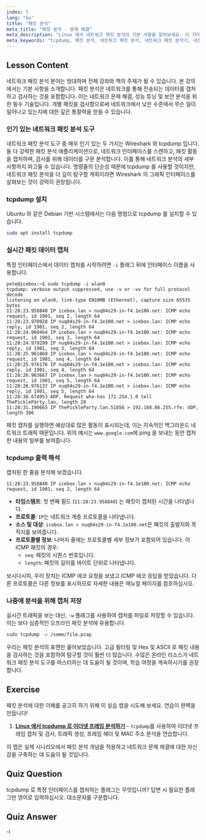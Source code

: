 ```yaml
---
index: 5
lang: "ko"
title: "패킷 분석"
meta_title: "패킷 분석 - 문제 해결"
meta_description: "Linux 에서 네트워크 패킷 분석의 기본 사항을 알아보세요. 이 가이드는 강력한 패킷 분석기인 tcpdump 를 사용하여 네트워크 트래픽을 캡처하고 해석하는 방법을 소개합니다."
meta_keywords: "tcpdump, 패킷 분석, 네트워크 패킷 분석, 네트워크 패킷 분석기, 네트워크 분석, 네트워크 패킷 분석 도구, Linux 네트워킹, Wireshark, Linux 명령어, 네트워크 트래픽"
---
```


## Lesson Content

네트워크 패킷 분석 분야는 방대하며 전체 강좌와 책의 주제가 될 수 있습니다. 본 강의에서는 기본 사항을 소개합니다. 패킷 분석은 네트워크를 통해 전송되는 데이터를 캡처하고 검사하는 것을 포함합니다. 이는 네트워크 문제 해결, 성능 튜닝 및 보안 분석을 위한 필수 기술입니다. 개별 패킷을 검사함으로써 네트워크에서 낮은 수준에서 무슨 일이 일어나고 있는지에 대한 깊은 통찰력을 얻을 수 있습니다.

### 인기 있는 네트워크 패킷 분석 도구

네트워크 패킷 분석 도구 중 매우 인기 있는 두 가지는 Wireshark 와 tcpdump 입니다. 둘 다 강력한 패킷 분석 애플리케이션으로, 네트워크 인터페이스를 스캔하고, 패킷 활동을 캡처하며, 검사를 위해 데이터를 구문 분석합니다. 이를 통해 네트워크 분석의 세부 사항까지 파고들 수 있습니다. 명령줄의 단순성 때문에 tcpdump 를 사용할 것이지만, 네트워크 패킷 분석을 더 깊이 탐구할 계획이라면 Wireshark 의 그래픽 인터페이스를 살펴보는 것이 강력히 권장됩니다.

### tcpdump 설치

Ubuntu 와 같은 Debian 기반 시스템에서는 다음 명령으로 tcpdump 를 설치할 수 있습니다.

```bash
sudo apt install tcpdump
```

### 실시간 패킷 데이터 캡처

특정 인터페이스에서 데이터 캡처를 시작하려면 `-i` 플래그 뒤에 인터페이스 이름을 사용합니다.

```plaintext
pete@icebox:~$ sudo tcpdump -i wlan0
tcpdump: verbose output suppressed, use -v or -vv for full protocol decode
listening on wlan0, link-type EN10MB (Ethernet), capture size 65535 bytes
11:28:23.958840 IP icebox.lan > nuq04s29-in-f4.1e100.net: ICMP echo request, id 1901, seq 2, length 64
11:28:23.970928 IP nuq04s29-in-f4.1e100.net > icebox.lan: ICMP echo reply, id 1901, seq 2, length 64
11:28:24.960464 IP icebox.lan > nuq04s29-in-f4.1e100.net: ICMP echo request, id 1901, seq 3, length 64
11:28:24.979299 IP nuq04s29-in-f4.1e100.net > icebox.lan: ICMP echo reply, id 1901, seq 3, length 64
11:28:25.961869 IP icebox.lan > nuq04s29-in-f4.1e100.net: ICMP echo request, id 1901, seq 4, length 64
11:28:25.976176 IP nuq04s29-in-f4.1e100.net > icebox.lan: ICMP echo reply, id 1901, seq 4, length 64
11:28:26.963667 IP icebox.lan > nuq04s29-in-f4.1e100.net: ICMP echo request, id 1901, seq 5, length 64
11:28:26.976137 IP nuq04s29-in-f4.1e100.net > icebox.lan: ICMP echo reply, id 1901, seq 5, length 64
11:28:30.674953 ARP, Request who-has 172.254.1.0 tell ThePickleParty.lan, length 28
11:28:31.190665 IP ThePickleParty.lan.51056 > 192.168.86.255.rfe: UDP, length 306
```

패킷 캡처를 실행하면 예상대로 많은 활동이 표시되는데, 이는 지속적인 백그라운드 네트워크 트래픽 때문입니다. 위의 예시는 `www.google.com`에 ping 을 보내는 동안 캡처한 내용의 일부를 보여줍니다.

### tcpdump 출력 해석

캡처된 한 줄을 분석해 보겠습니다.

```plaintext
11:28:23.958840 IP icebox.lan > nuq04s29-in-f4.1e100.net: ICMP echo request, id 1901, seq 2, length 64
```

- **타임스탬프**: 첫 번째 필드 (`11:28:23.958840`) 는 패킷이 캡처된 시간을 나타냅니다.
- **프로토콜**: `IP`는 네트워크 계층 프로토콜을 나타냅니다.
- **소스 및 대상**: `icebox.lan > nuq04s29-in-f4.1e100.net`은 패킷의 출발지와 목적지를 보여줍니다.
- **프로토콜별 정보**: 나머지 줄에는 프로토콜별 세부 정보가 포함되어 있습니다. 이 ICMP 패킷의 경우:
  - `seq`: 패킷의 시퀀스 번호입니다.
  - `length`: 패킷의 길이를 바이트 단위로 나타냅니다.

보시다시피, 우리 장치는 ICMP 에코 요청을 보냈고 ICMP 에코 응답을 받았습니다. 다른 프로토콜은 다른 정보를 표시하므로 자세한 내용은 매뉴얼 페이지를 참조하십시오.

### 나중에 분석을 위해 캡처 저장

실시간 트래픽을 보는 대신, `-w` 플래그를 사용하여 캡처를 파일로 저장할 수 있습니다. 이는 보다 심층적인 오프라인 패킷 분석에 유용합니다.

```bash
sudo tcpdump -w /some/file.pcap
```

우리는 패킷 분석의 표면만 훑어보았습니다. 고급 필터링 및 Hex 및 ASCII 로 패킷 내용을 검사하는 것을 포함하여 탐구할 것이 훨씬 더 많습니다. 수많은 온라인 리소스가 네트워크 패킷 분석 도구를 마스터하는 데 도움이 될 것이며, 학습 여정을 계속하시기를 권장합니다.

## Exercise

패킷 분석에 대한 이해를 공고히 하기 위해 이 실습 랩을 시도해 보세요. 연습이 완벽을 만듭니다!

1. **[Linux 에서 tcpdump 로 이더넷 프레임 분석하기](https://labex.io/ko/labs/comptia-analyze-ethernet-frames-with-tcpdump-in-linux-592765)** - `tcpdump`를 사용하여 이더넷 프레임 캡처 및 검사, 트래픽 생성, 프레임 헤더 및 MAC 주소 분석을 연습합니다.

이 랩은 실제 시나리오에서 패킷 분석 개념을 적용하고 네트워크 문제 해결에 대한 자신감을 구축하는 데 도움이 될 것입니다.

## Quiz Question

tcpdump 로 특정 인터페이스를 캡처하는 플래그는 무엇입니까? 답변 시 필요한 플래그만 영어로 입력하십시오. 대소문자를 구분합니다.

## Quiz Answer

-i
